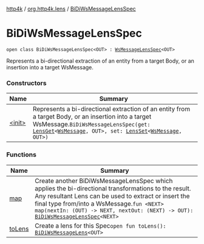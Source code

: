 [http4k](../../index.md) / [org.http4k.lens](../index.md) / [BiDiWsMessageLensSpec](./index.md)

# BiDiWsMessageLensSpec

`open class BiDiWsMessageLensSpec<OUT> : `[`WsMessageLensSpec`](../-ws-message-lens-spec/index.md)`<OUT>`

Represents a bi-directional extraction of an entity from a target Body, or an insertion into a target WsMessage.

### Constructors

| Name | Summary |
|---|---|
| [&lt;init&gt;](-init-.md) | Represents a bi-directional extraction of an entity from a target Body, or an insertion into a target WsMessage.`BiDiWsMessageLensSpec(get: `[`LensGet`](../-lens-get/index.md)`<`[`WsMessage`](../../org.http4k.websocket/-ws-message/index.md)`, OUT>, set: `[`LensSet`](../-lens-set/index.md)`<`[`WsMessage`](../../org.http4k.websocket/-ws-message/index.md)`, OUT>)` |

### Functions

| Name | Summary |
|---|---|
| [map](map.md) | Create another BiDiWsMessageLensSpec which applies the bi-directional transformations to the result. Any resultant Lens can be used to extract or insert the final type from/into a WsMessage.`fun <NEXT> map(nextIn: (OUT) -> NEXT, nextOut: (NEXT) -> OUT): `[`BiDiWsMessageLensSpec`](./index.md)`<NEXT>` |
| [toLens](to-lens.md) | Create a lens for this Spec`open fun toLens(): `[`BiDiWsMessageLens`](../-bi-di-ws-message-lens/index.md)`<OUT>` |

